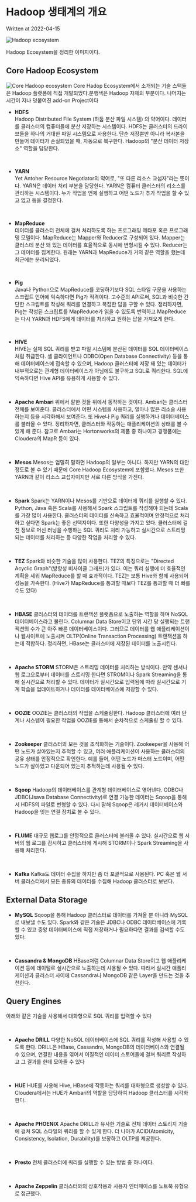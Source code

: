 # Hadoop 생태계의 개요

Written at 2022-04-15

![Hadoop ecosystem](/Cluster%20Computing%20Fundamentals/Hadoop/asset/Hadoop%20Ecosystem.png)

Hadoop Ecosystem을 정리한 이미지이다.

## Core Hadoop Ecosystem

![Core Hadoop ecosystem](/Cluster%20Computing%20Fundamentals/Hadoop/asset/core-hadoop-system.png)
Core Hadop Ecosystem에서 소개되는 기술 스택들은 Hadoop 플랫폼에 직접 개발되었다.분행색은 Hadoop 자체의 부분이다. 나머지는 시간이 지나 덧붙여진 add-on Project이다

- **HDFS**
  <br>
  Hadoop Distributed File System (하둡 분산 파일 시스템) 의 약어이다. 데이터를 클러스터의 컴퓨터들에 분산 저장하는 시스템이다. HDFS는 클러스터의 드라이브들을 하나의 거대한 파일 시스템으로 사용한다. 단순 저장뿐만 아니라 복사본을 만들어 데이터가 손실되었을 때, 자동으로 복구한다. Hadoop의 "분산 데이터 저장소" 역할을 담당한다.

<br>

- **YARN**
  <br>
  Yet Antoher Resource Negotiator의 약어로, "또 다른 리소스 교섭자"라는 뜻이다. YARN은 데이터 처리 부분을 담당한다. YARN은 컴퓨터 클러스터의 리소스를 관리하는 시스템이다. 누가 작업을 언제 실행하고 어떤 노드가 추가 작업을 할 수 있고 없고 등을 결정한다.

<br>

- **MapReduce**
  <br>
  데이터를 클러스터 전체에 걸쳐 처리하도록 하는 프로그래밍 메타포 혹은 프로그래밍 모델이다. MapReduce는 Mapper와 Reducer로 구성되어 있다. Mapper는 클러스테 분산 돼 있는 데이터를 효율적으로 동시에 변형시킬 수 있다. Reducer는 그 데이터를 집계한다.
  원래는 YARN과 MapReduce가 거의 같은 역할을 했는데 최근에는 분리되었다.

<br>

- **Pig**
  <br>
  Java나 Python으로 MapReduce를 코딩하기보다 SQL 스타일 구문을 사용하는 스크립트 언어에 익숙하다면 Pig가 적격이다. 고수준의 API로써, SQL과 비슷한 간단한 스크립트를 작성해 쿼리를 연결하고 복잡한 답을 구할 수 있다. 정리하자면, Pig는 작성된 스크립트를 MapReduce가 읽을 수 있도록 번역하고 MapReduce는 다시 YARN과 HDFS에게 데이터를 처리하고 원하는 답을 가져오게 한다.

<br>

- **HIVE**  
  HIVE는 실제 SQL 쿼리를 받고 파일 시스템에 분산된 데이터를 SQL 데이터베이스처럼 취급한다. 셸 클라이언트나 ODBC(Open Database Connectivity) 등을 통해 데이터베이스에 접속할 수 있으며, Hadoop 클러스터에 저장 돼 있는 데이터가 내부적으로는 관계형 데이터베이스가 아님에도 불구하고 SQL로 쿼리한다. SQL에 익숙하다면 Hive API를 유용하게 사용할 수 있다.

  <br>

- **Apache Ambari**
  위에서 말한 것들 위에서 동작하는 것이다. Ambari는 클러스터 전체를 보여준다. 클러스터에서 어떤 시스템을 사용하고, 얼마나 많은 리소슬 사용하는지 등을 시각화해서 보여준다. 또 Hive나 Pig 쿼리를 실행하거나 데이터베이스를 불러올 수 있다. 정리하자면, 클러스터와 작동하는 애플리케이션의 상태를 볼 수 있게 해 준다. 참고로 Ambari는 Hortonworks의 제품 중 하나이고 경쟁품에는 Cloudera의 MapR 등이 있다.

<br>

- **Mesos**
  Mesos는 엄밀히 말하면 Hadoop의 일부는 아니다. 하지만 YARN의 대안 정도로 볼 수 있기 때문에 Core Hadoop Ecosystem에 포함했다. Mesos 또한 YARN과 같이 리소스 교섭자이지만 서로 다른 방식을 가진다.

<br>

- **Spark**
  Spark는 YARN이나 Mesos를 기반으로 데이터에 쿼리를 실행할 수 있다. Python, Java 혹은 Scala를 사용해서 Spark 스크립트를 작성해야 되는데 Scala를 가장 많이 사용한다. 클러스터의 데이터를 신속하고 효율적이며 안정적으로 처리하고 싶다면 Spark는 좋은 선택지이다. 또한 다양성을 가지고 있다. 클러스터에 걸친 정보로 머신 러닝을 수행하는 SQL 쿼리도 처리 가능하고 실시간으로 스트리밍 되는 데이터를 처리하는 등 다양한 작업을 처리할 수 있다.

<br>

- **TEZ**
  Spark와 비슷한 기술을 많이 사용한다. TEZ의 특징으로는 "Directed Acyclic Graph"(방향성 비사이클 그래프)가 있다. 이는 쿼리 실행에 더 효율적인 계획을 세워 MapReduce를 할 때 효과적이다. TEZ는 보통 Hive와 함께 사용되어 성능을 가속한다. (Hive가 MapReduce를 통과할 때보다 TEZ를 통과할 때 더 빠를 수도 있다)

<br>

- **HBASE**
  클러스터의 데이터를 트랜잭션 플랫폼으로 노출하는 역할을 하며 NoSQL 데이터베이스라고 불린다. Columnar Data Store이고 단위 시간 당 실행되는 트랜잭션의 수가 큰 아주 빠른 데이터베이스이다. 그러므로 데이터를 웹 애플리케이션이나 웹사이트에 노출시켜 OLTP(Online Transaction Processing) 트랜잭션을 하는데 적합하다. 정리하면, HBase는 클러스터에 저장된 데이터를 노출시킨다.

<br>

- **Apache STORM**
  STORM은 스트리밍 데이터를 처리하는 방식이다. 만약 센서나 웹 로그으로부터 데이터를 스트리밍 한다면 STROM이나 Spark Streaming을 통해 실시간으로 처리할 수 있다. 데이터가 실시간으로 입력됨에 따라 실시간으로 기계 학습을 업데이트하거나 데이터를 데이터베이스에 저장할 수 있다.

<br>

- **OOZIE**
  OOZIE는 클러스터의 작업을 스케쥴링한다. Hadoop 클러스터에 여러 단계나 시스템이 필요한 작업을 OOZIE를 통해서 순차적으로 스케쥴링 할 수 있다.

<br>

- **Zookeeper**
  클러스터의 모든 것을 조직화하는 기술이다. Zookeeper을 사용해 어떤 노드가 살아있는지 추적할 수 있고, 여러 애플리케이션이 사용하는 클러스터의 공유 상태를 안정적으로 확인한다. 예를 들어, 어떤 노드가 마스터 노드이며, 어떤 노드가 살아있고 다운되어 있는지 추적하는데 사용될 수 있다.

<br>

- **Sqoop**
  Hadoop의 데이터베이스를 관계형 데이터베이스로 엮어낸다. ODBC나 JDBC(Jsava Database Connectivity)로 연결 가능한 데이터는 Sqoop을 통해서 HDFS의 파일로 변형할 수 있다. 다시 말해 Sqoop은 레거시 데이터베이스와 Hadoop을 잇는 연결 장치로 볼 수 있다.

<br>

- **FLUME**
  대규모 웹로그를 안정적으로 클러스터에 불러올 수 있다. 실시간으로 웹 서버의 웹 로그를 감시하고 클러스터에 게시해 STORM이나 Spark Streaming을 사용해 처리한다.

<br>

- **Kafka**
  Kafka도 데이터 수집을 하지만 좀 더 포괄적으로 사용된다. PC 혹은 웹 서버 클러스터에서 모든 종류의 데이터를 수집해 Hadoop 클러스터로 보낸다.

## External Data Storage

- **MySQL**
  Sqoop을 통해 Hadoop 클러스터로 데이터를 가져올 뿐 아니라 MySQL로 내보낼 수도 있다. Spark와 같은 기술은 JDBC나 ODBC 데이터베이스에 기록할 수 있고 중앙 데이터베이스에 직접 저장하거나 필요하다면 결과를 검색할 수도 있다.

<br>

- **Cassandra & MongoDB**
  HBase처럼 Columnar Data Store이고 웹 애플리케이션 등에 데이털르 실시간으로 노출하는데 사용될 수 있다. 따라서 실시간 애플리케이션과 클러스터 사이에 Cassandra나 MongoDB 같은 Layer을 만드는 것을 추천한다.

## Query Engines

아래와 같은 기술을 사용해서 대화형으로 SQL 쿼리를 입력할 수 있다

<br>

- **Apache DRILL**
  다양한 NoSQL 데이터베이스에 SQL 쿼리를 작성해 사용할 수 있도록 한다. DRILL은 HBase, Cassandra, MongoDB의 데이터베이스와 연결될 수 있으며, 연결한 내용을 엮어서 이질적인 데이터 스토어들에 걸쳐 쿼리르 작성하고 그 결과를 한데 모아줄 수 있다

<br>

- **HUE**
  HUE를 사용해 Hive, HBase에 작동하는 쿼리를 대화형으로 생성할 수 있다. Cloudera에서는 HUE가 Ambari의 역할을 담당하여 Hadoop 클러스터를 시각화한다.

<br>

- **Apache PHOENIX**
  Apache DRILL과 유사한 기술로 전체 데이터 스토리지 기술에 걸쳐 SQL 스타일의 쿼리를 할 수 있게 한다. 더 나아가 ACID(Atomicity, Consistency, Isolation, Durability)를 보장하고 OLTP를 제공한다.

<br>

- **Presto**
  전체 클러스터에 쿼리를 실행할 수 있는 방법 중 하나이다.

<br>

- **Apache Zeppelin**
  클러스터와의 상호작용과 사용자 인터페이스를 노트북 유형으로 접근했다.
